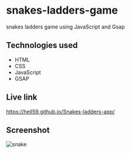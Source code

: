 # snakes-ladders-game

snakes ladders game using JavaScript and Gsap


## Technologies used 

* HTML
* CSS
* JavaScript
* GSAP

## Live link
https://hell59.github.io/Snakes-ladders-app/


## Screenshot

![snake](https://user-images.githubusercontent.com/71552773/203475338-0fb190cc-34e6-4017-bfbc-47c31ea5382a.PNG)

